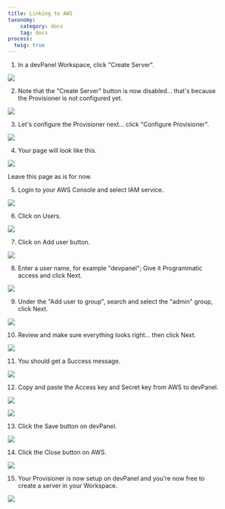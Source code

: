 ```yaml
---
title: Linking to AWS
taxonomy:
    category: docs
    tag: docs
process:
  twig: true
---
```


1. In a devPanel Workspace, click "Create Server".

![](01.jpg)

2. Note that the "Create Server" button is now disabled... that's because the Provisioner is not configured yet.

![](02.jpg)

3. Let's configure the Provisioner next... click "Configure Provisioner".

![](03.jpg)

4. Your page will look like this.

![](04.jpg)

Leave this page as is for now.

5. Login to your AWS Console and select IAM service.

![](05.jpg)

6. Click on Users.

![](06.jpg)

7. Click on Add user button.

![](07.jpg)

8. Enter a user name, for example "devpanel"; Give it Programmatic access and click Next.

![](08.jpg)

9. Under the "Add user to group", search and select the "admin" group, click Next.

![](09.jpg)

10. Review and make sure everything looks right… then click Next.

![](10.jpg)

11. You should get a Success message.

![](11.jpg)

12. Copy and paste the Access key and Secret key from AWS to devPanel.

![](12a.jpg)

![](12b.jpg)

13. Click the Save button on devPanel.

![](13.jpg)

14. Click the Close button on AWS.

![](14.jpg)

15. Your Provisioner is now setup on devPanel and you're now free to create a server in your Workspace.

![](15.jpg)
